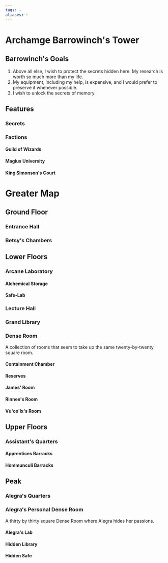 ```yaml
---
tags: ~
aliases: ~
---
```


# Archamge Barrowinch's Tower

## Barrowinch's Goals

1. Above all else, I wish to protect the secrets hidden here. My research is worth so much more than my life.
1. My equipment, including my help, is expensive, and I would prefer to preserve it whenever possible.
1. I wish to unlock the secrets of memory.

## Features

### Secrets

### Factions

#### Guild of Wizards

#### Magius University

#### King Simonson's Court

# Greater Map

## Ground Floor

### Entrance Hall

### Betsy's Chambers

## Lower Floors

### Arcane Laboratory

#### Alchemical Storage

#### Safe-Lab

### Lecture Hall

### Grand Library

### Dense Room

A collection of rooms that seem to take up the same twenty-by-twenty square room.

#### Containment Chamber

#### Reserves

#### James' Room

#### Rinnee's Room

#### Vu'oo'lx's Room

## Upper Floors

### Assistant's Quarters

#### Apprentices Barracks

#### Hommunculi Barracks

## Peak

### Alegra's Quarters

### Alegra's Personal Dense Room

A thirty by thirty square Dense Room where Alegra hides her passions.

#### Alegra's Lab

#### Hidden Library

#### Hidden Safe
